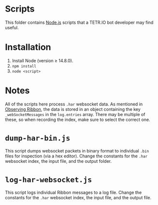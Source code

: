 # Scripts

This folder contains [Node.js](https://nodejs.org/) scripts that a TETR.IO bot developer may find useful.

# Installation

<!--
i think i'd like to use deno... but i doubt most people would be willing to install a new runtime just for this. maybe in a couple of years.
-->

1. Install Node (version ≥ 14.8.0).
1. `npm install`
1. `node <script>`

# Notes

All of the scripts here process `.har` websocket data. As mentioned in [Observing Ribbon](../Observing_Ribbon.md), the data is stored in an object containing the key `_webSocketMessages` in the `log.entries` array. There may be multiple of these, so when recording the index, make sure to select the correct one.

# `dump-har-bin.js`

This script dumps websocket packets in binary format to individual `.bin` files for inspection (via a hex editor). Change the constants for the `.har` websocket index, the input file, and the output folder.

# `log-har-websocket.js`

This script logs individual Ribbon messages to a log file. Change the constants for the `.har` websocket index, the input file, and the output file.
